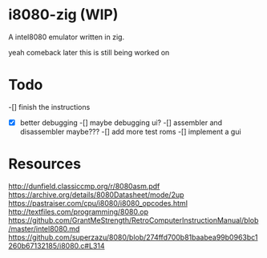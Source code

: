 # i8080-zig (WIP)
A intel8080 emulator written in zig.

yeah comeback later this is still being worked on

# Todo
-[] finish the instructions
-[x] better debugging
-[] maybe debugging ui?
-[] assembler and disassembler maybe???
-[] add more test roms
-[] implement a gui

# Resources
http://dunfield.classiccmp.org/r/8080asm.pdf
https://archive.org/details/8080Datasheet/mode/2up
https://pastraiser.com/cpu/i8080/i8080_opcodes.html
http://textfiles.com/programming/8080.op
https://github.com/GrantMeStrength/RetroComputerInstructionManual/blob/master/intel8080.md
https://github.com/superzazu/8080/blob/274ffd700b81baabea99b0963bc1260b67132185/i8080.c#L314
